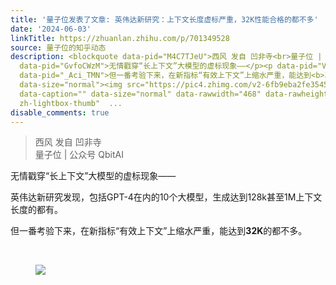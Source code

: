 ```yaml
---
title: '量子位发表了文章: 英伟达新研究：上下文长度虚标严重，32K性能合格的都不多'
date: '2024-06-03'
linkTitle: https://zhuanlan.zhihu.com/p/701349528
source: 量子位的知乎动态
description: <blockquote data-pid="M4C7TJeU">西风 发自 凹非寺<br>量子位 | 公众号 QbitAI</blockquote><p
  data-pid="GvfoCWzM">无情戳穿“长上下文”大模型的虚标现象——</p><p data-pid="VdFCupC-">英伟达新研究发现，包括GPT-4在内的10个大模型，生成达到128k甚至1M上下文长度的都有。</p><p
  data-pid="_Aci_TMN">但一番考验下来，在新指标“有效上下文”上缩水严重，能达到<b>32K</b>的都不多。</p><p class="ztext-empty-paragraph"><br></p><figure
  data-size="normal"><img src="https://pic4.zhimg.com/v2-6fb9eba2fe35455e231e47434fcf0a13.jpg"
  data-caption="" data-size="normal" data-rawwidth="468" data-rawheight="468" class="origin_image
  zh-lightbox-thumb"  ...
disable_comments: true
---
```

<blockquote data-pid="M4C7TJeU">西风 发自 凹非寺<br>量子位 | 公众号 QbitAI</blockquote><p data-pid="GvfoCWzM">无情戳穿“长上下文”大模型的虚标现象——</p><p data-pid="VdFCupC-">英伟达新研究发现，包括GPT-4在内的10个大模型，生成达到128k甚至1M上下文长度的都有。</p><p data-pid="_Aci_TMN">但一番考验下来，在新指标“有效上下文”上缩水严重，能达到<b>32K</b>的都不多。</p><p class="ztext-empty-paragraph"><br></p><figure data-size="normal"><img src="https://pic4.zhimg.com/v2-6fb9eba2fe35455e231e47434fcf0a13.jpg" data-caption="" data-size="normal" data-rawwidth="468" data-rawheight="468" class="origin_image zh-lightbox-thumb"  ...